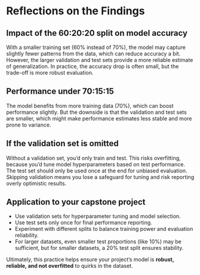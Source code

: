# Reflections on the Findings

## Impact of the 60:20:20 split on model accuracy
With a smaller training set (60% instead of 70%), the model may capture slightly fewer patterns from the data, which can reduce accuracy a bit. However, the larger validation and test sets provide a more reliable estimate of generalization. In practice, the accuracy drop is often small, but the trade-off is more robust evaluation.

## Performance under 70:15:15
The model benefits from more training data (70%), which can boost performance slightly. But the downside is that the validation and test sets are smaller, which might make performance estimates less stable and more prone to variance.

## If the validation set is omitted
Without a validation set, you’d only train and test. This risks overfitting, because you’d tune model hyperparameters based on test performance. The test set should only be used once at the end for unbiased evaluation. Skipping validation means you lose a safeguard for tuning and risk reporting overly optimistic results.

## Application to your capstone project
- Use validation sets for hyperparameter tuning and model selection.  
- Use test sets only once for final performance reporting.  
- Experiment with different splits to balance training power and evaluation reliability.  
- For larger datasets, even smaller test proportions (like 10%) may be sufficient, but for smaller datasets, a 20% test split ensures stability.  

Ultimately, this practice helps ensure your project’s model is **robust, reliable, and not overfitted** to quirks in the dataset.

